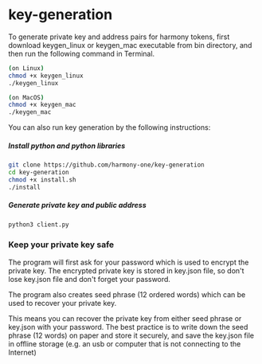 # key-generation
To generate private key and address pairs for harmony tokens, 
first download keygen_linux or keygen_mac executable from bin directory, and then run the following command in Terminal.
```bash
(on Linux)
chmod +x keygen_linux 
./keygen_linux  

(on MacOS)
chmod +x keygen_mac 
./keygen_mac
 ```


You can also run key generation by the following instructions:
##### Install python and python libraries
```bash
git clone https://github.com/harmony-one/key-generation
cd key-generation 
chmod +x install.sh
./install
```

##### Generate private key and public address 
```bash
python3 client.py
```
### Keep your private key safe
The program will first ask for your password which is used to encrypt the private key. The encrypted private key is stored in key.json file, so don't lose key.json file and don't forget your password.

The program also creates seed phrase (12 ordered words) which can be used to recover your private key. 

This means you can recover the private key from either seed phrase or key.json with your password. The best practice is to write down the seed phrase (12 words) 
on paper and store it securely, and save the key.json file in offline storage (e.g. an usb or computer that is not connecting to the Internet)


